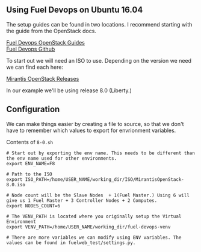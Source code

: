 ## Using Fuel Devops on Ubuntu 16.04

The setup guides can be found in two locations. I recommend starting with the 
guide from the OpenStack docs.

[Fuel Devops OpenStack Guides](http://docs.openstack.org/developer/fuel-docs/devdocs/devops.html)  
[Fuel Devops Github](https://github.com/openstack/fuel-devops)

To start out we will need an ISO to use. Depending on the version we need we can find each here:

[Mirantis OpenStack Releases](https://www.mirantis.com/software/openstack/releases/)

In our example we'll be using release 8.0 (Liberty.)

## Configuration

We can make things easier by creating a file to source, so that we don't have to remember which values
to export for envrionment variables.

Contents of `8-0.sh`

```
# Start out by exporting the env name. This needs to be different than the env name used for other environments.
export ENV_NAME=F8

# Path to the ISO
export ISO_PATH=/home/USER_NAME/working_dir/ISO/MirantisOpenStack-8.0.iso

# Node count will be the Slave Nodes  + 1(Fuel Master.) Using 6 will give us 1 Fuel Master + 3 Controller Nodes + 2 Computes. 
export NODES_COUNT=6

# The VENV_PATH is located where you originally setup the Virtual Environment
export VENV_PATH=/home/USER_NAME/working_dir/fuel-devops-venv

# There are more variables we can modify using ENV variables. The values can be found in fuelweb_test/settings.py. 
```
